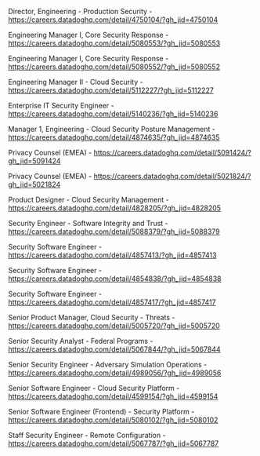 Director, Engineering - Production Security - https://careers.datadoghq.com/detail/4750104/?gh_jid=4750104

Engineering Manager I, Core Security Response - https://careers.datadoghq.com/detail/5080553/?gh_jid=5080553

Engineering Manager I, Core Security Response - https://careers.datadoghq.com/detail/5080552/?gh_jid=5080552

Engineering Manager II - Cloud Security - https://careers.datadoghq.com/detail/5112227/?gh_jid=5112227

Enterprise IT Security Engineer - https://careers.datadoghq.com/detail/5140236/?gh_jid=5140236

Manager 1, Engineering - Cloud Security Posture Management - https://careers.datadoghq.com/detail/4874635/?gh_jid=4874635

Privacy Counsel (EMEA) - https://careers.datadoghq.com/detail/5091424/?gh_jid=5091424

Privacy Counsel (EMEA) - https://careers.datadoghq.com/detail/5021824/?gh_jid=5021824

Product Designer - Cloud Security Management - https://careers.datadoghq.com/detail/4828205/?gh_jid=4828205

Security Engineer - Software Integrity and Trust - https://careers.datadoghq.com/detail/5088379/?gh_jid=5088379

Security Software Engineer - https://careers.datadoghq.com/detail/4857413/?gh_jid=4857413

Security Software Engineer - https://careers.datadoghq.com/detail/4854838/?gh_jid=4854838

Security Software Engineer - https://careers.datadoghq.com/detail/4857417/?gh_jid=4857417

Senior Product Manager, Cloud Security - Threats - https://careers.datadoghq.com/detail/5005720/?gh_jid=5005720

Senior Security Analyst - Federal Programs - https://careers.datadoghq.com/detail/5067844/?gh_jid=5067844

Senior Security Engineer - Adversary Simulation Operations - https://careers.datadoghq.com/detail/4989056/?gh_jid=4989056

Senior Software Engineer - Cloud Security Platform - https://careers.datadoghq.com/detail/4599154/?gh_jid=4599154

Senior Software Engineer (Frontend) - Security Platform - https://careers.datadoghq.com/detail/5080102/?gh_jid=5080102

Staff Security Engineer - Remote Configuration - https://careers.datadoghq.com/detail/5067787/?gh_jid=5067787

